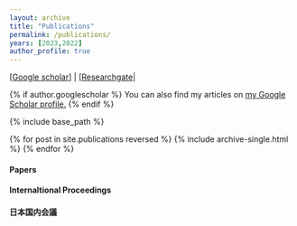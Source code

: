 ```yaml
---
layout: archive
title: "Publications"
permalink: /publications/
years: [2023,2022]
author_profile: true
---
```

[[Google scholar](https://scholar.google.com/citations?user=U0Jtdr4AAAAJ&hl=en)] | [[Researchgate](https://www.researchgate.net/profile/Zitao_Jiang2)|

{% if author.googlescholar %}
  You can also find my articles on <u><a href="{{author.googlescholar}}">my Google Scholar profile</a>.</u>
{% endif %}

{% include base_path %}

{% for post in site.publications reversed %}
  {% include archive-single.html %}
{% endfor %}

#### Papers


#### Internaltional Proceedings


#### 日本国内会議